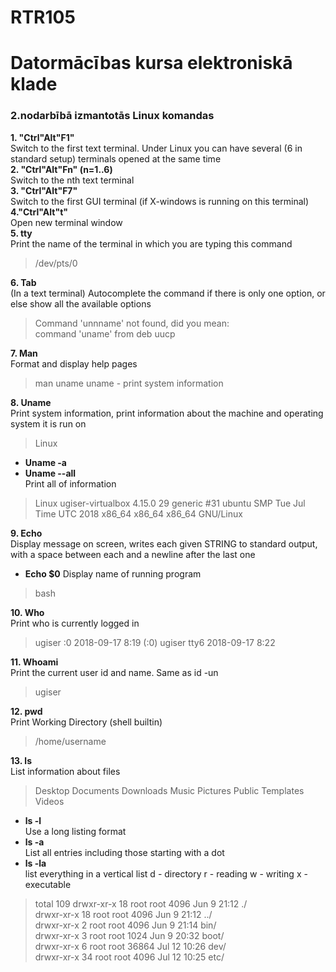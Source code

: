 # RTR105  
# Datormācības kursa elektroniskā klade  
### 2.nodarbībā izmantotās Linux komandas


**1. "Ctrl"Alt"F1"**  
Switch to the first text terminal. Under Linux you can have several (6 in standard setup) terminals opened at the same time  
**2. "Ctrl"Alt"Fn" (n=1..6)**  
Switch to the nth text terminal  
**3. "Ctrl"Alt"F7"**  
 Switch to the first GUI terminal (if X-windows is running on this terminal)  
**4."Ctrl"Alt"t"**  
Open new terminal window  
**5. tty**  
Print the name of the terminal in which you are typing this command
> /dev/pts/0

**6. Tab**  
(In a text terminal) Autocomplete the command if there is only one option, or else show all the available options
> Command 'unnname' not found, did you mean:  
command 'uname' from deb uucp

**7. Man**  
 Format and display help pages
 > man uname
 uname - print system information
 
**8. Uname**  
Print system information, print information about the machine and operating system it is run on
> Linux

* **Uname -a** 
* **Uname --all**  
Print all of information
>Linux ugiser-virtualbox 4.15.0 29 generic #31 ubuntu SMP Tue Jul Time UTC 2018 x86_64 x86_64 x86_64 GNU/Linux

**9. Echo**   
Display message on screen, writes each given STRING to standard output, with a space between each and a newline after the last one
* **Echo $0** 
Display name of running program
>bash

**10. Who**   
Print who is currently logged in
> ugiser  :0      2018-09-17 8:19 (:0)
  ugiser  tty6    2018-09-17 8:22
  
**11. Whoami**  
Print the current user id and name. Same as id -un
> ugiser

**12. pwd**  
Print Working Directory (shell builtin)
> /home/username  

**13. ls**  
List information about files
>Desktop Documents Downloads Music Pictures Public Templates Videos

* **ls -l**          
 Use a long listing format    
* **ls -a**          
  List all entries including those starting with a dot  
* **ls -la**          
  list everything in a vertical list
      d - directory 
      r - reading 
      w - writing 
      x - executable
 > total 109
drwxr-xr-x 18 root root 4096 Jun 9 21:12 ./   
drwxr-xr-x 18 root root 4096 Jun 9 21:12 ../    
drwxr-xr-x 2 root root 4096 Jun 9 21:14 bin/    
drwxr-xr-x 3 root root 1024 Jun 9 20:32 boot/   
drwxr-xr-x 6 root root 36864 Jul 12 10:26 dev/  
drwxr-xr-x 34 root root 4096 Jul 12 10:25 etc/  

  





